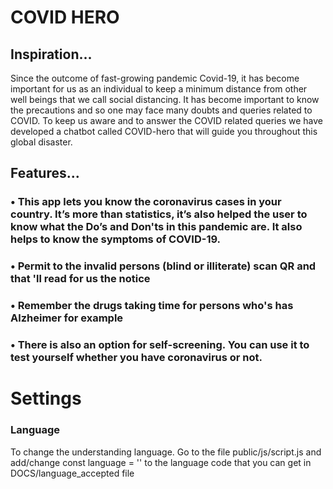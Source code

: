 # COVID HERO

## Inspiration...

Since the outcome of fast-growing pandemic Covid-19, it has become important for us as an individual to keep a minimum distance from other well beings that we call social distancing. It has become important to know the precautions and so one may face many doubts and queries related to COVID. To keep us aware and to answer the COVID related queries we have developed a chatbot called COVID-hero that will guide you throughout this global disaster.

## Features...

### • This app lets you know the coronavirus cases in your country. It’s more than statistics, it’s also helped the user to know what the Do’s and Don'ts in this pandemic are. It also helps to know the symptoms of COVID-19.

### • Permit to the invalid persons (blind or illiterate) scan QR and that 'll read for us the notice

### • Remember the drugs taking time for persons who's has Alzheimer for example

### • There is also an option for self-screening. You can use it to test yourself whether you have coronavirus or not.

# Settings

### Language

To change the understanding language. Go to the file public/js/script.js and add/change const language = '' to the language code that you can get in DOCS/language_accepted file

